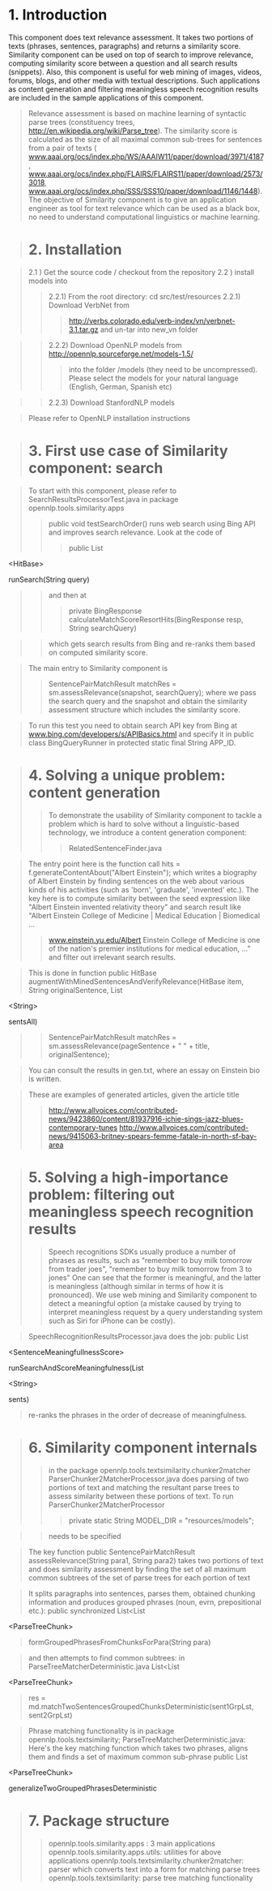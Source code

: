 # 1. Introduction #
This component does text relevance assessment. It takes two portions of texts (phrases, sentences, paragraphs) and returns a similarity score.
Similarity component can be used on top of search to improve relevance, computing similarity score between a question and all search results (snippets).
Also, this component is useful for web mining of images, videos, forums, blogs, and other media with textual descriptions. Such applications as content generation
and filtering meaningless speech recognition results are included in the sample applications of this component.
> Relevance assessment is based on machine learning of syntactic parse trees (constituency trees, http://en.wikipedia.org/wiki/Parse_tree).
The similarity score is calculated as the size of all maximal common sub-trees for sentences from a pair of texts (
www.aaai.org/ocs/index.php/WS/AAAIW11/paper/download/3971/4187, www.aaai.org/ocs/index.php/FLAIRS/FLAIRS11/paper/download/2573/3018,
www.aaai.org/ocs/index.php/SSS/SSS10/paper/download/1146/1448).
> The objective of Similarity component is to give an application engineer as tool for text relevance which can be used as a black box, no need to understand
> computational linguistics or machine learning.

> # 2. Installation #

> 2.1 ) Get the source code / checkout from the repository
> 2.2 ) install models into
> > 2.2.1) From the root directory: cd src/test/resources
> > 2.2.1) Download VerbNet from
> > > http://verbs.colorado.edu/verb-index/vn/verbnet-3.1.tar.gz
> > > and un-tar into new\_vn folder

> > 2.2.2) Download OpenNLP models from http://opennlp.sourceforge.net/models-1.5/
> > > into the folder /models (they need to be uncompressed).
> > > Please select the models for your natural language (English, German, Spanish etc)

> > 2.2.3) Download StanfordNLP models



> Please refer to OpenNLP installation instructions

> # 3. First use case of Similarity component: search #

> To start with this component, please refer to SearchResultsProcessorTest.java in package opennlp.tools.similarity.apps
> > public void testSearchOrder() runs web search using Bing API and improves search relevance.
> > Look at the code of
> > > public List

&lt;HitBase&gt;

 runSearch(String query)

> > and then at
> > > private	BingResponse calculateMatchScoreResortHits(BingResponse resp, String searchQuery)

> > which gets search results from Bing and re-ranks them based on computed similarity score.


> The main entry to Similarity component is
> > SentencePairMatchResult matchRes = sm.assessRelevance(snapshot, searchQuery);
> > where we pass the search query and the snapshot and obtain the similarity assessment structure which includes the similarity score.


> To run this test you need to obtain search API key from Bing at www.bing.com/developers/s/APIBasics.html and specify it in public class BingQueryRunner in
> protected static final String APP\_ID.

> # 4. Solving a unique problem: content generation #
> > To demonstrate the usability of Similarity component to tackle a problem which is hard to solve without a linguistic-based technology,
> > we introduce a content generation component:
> > > RelatedSentenceFinder.java


> The entry point here is the function call
> hits = f.generateContentAbout("Albert Einstein");
> which writes a biography of Albert Einstein by finding sentences on the web about various kinds of his activities (such as 'born', 'graduate', 'invented' etc.).
> The key here is to compute similarity between the seed expression like "Albert Einstein invented relativity theory" and search result like
> "Albert Einstein College of Medicine | Medical Education | Biomedical ...
> > www.einstein.yu.edu/Albert Einstein College of Medicine is one of the nation's premier institutions for medical education, ..."
> > and filter out irrelevant search results.


> This is done in function
> public HitBase augmentWithMinedSentencesAndVerifyRelevance(HitBase item, String originalSentence,
List

&lt;String&gt;

 sentsAll)
> > SentencePairMatchResult matchRes = sm.assessRelevance(pageSentence + " " + title, originalSentence);

> You can consult the results in gen.txt, where an essay on Einstein bio is written.

> These are examples of generated articles, given the article title
> > http://www.allvoices.com/contributed-news/9423860/content/81937916-ichie-sings-jazz-blues-contemporary-tunes
> > http://www.allvoices.com/contributed-news/9415063-britney-spears-femme-fatale-in-north-sf-bay-area


> # 5. Solving a high-importance problem: filtering out meaningless speech recognition results #
> > Speech recognitions SDKs usually produce a number of phrases as results, such as
> > "remember to buy milk tomorrow from trader joes",
"remember to buy milk tomorrow from 3 to jones"
> > One can see that the former is meaningful, and the latter is meaningless (although similar in terms of how it is pronounced).
> > We use web mining and Similarity component to detect a meaningful option (a mistake caused by trying to interpret meaningless
> > request by a query understanding system such as Siri for iPhone can be costly).


> SpeechRecognitionResultsProcessor.java does the job:
> public List

&lt;SentenceMeaningfullnessScore&gt;

 runSearchAndScoreMeaningfulness(List

&lt;String&gt;

 sents)
> re-ranks the phrases in the order of decrease of meaningfulness.

> # 6. Similarity component internals #
> > in the package   opennlp.tools.textsimilarity.chunker2matcher
> > ParserChunker2MatcherProcessor.java does parsing of two portions of text and matching the resultant parse trees to assess similarity between
> > these portions of text.
> > To run ParserChunker2MatcherProcessor
> > > private static String MODEL\_DIR = "resources/models";

> > needs to be specified


> The key function
> public SentencePairMatchResult assessRelevance(String para1, String para2)
> takes two portions of text and does similarity assessment by finding the set of all maximum common subtrees
> of the set of parse trees for each portion of text

> It splits paragraphs into sentences, parses them, obtained chunking information and produces grouped phrases (noun, evrn, prepositional etc.):
> public synchronized List<List

&lt;ParseTreeChunk&gt;

> formGroupedPhrasesFromChunksForPara(String para)

> and then attempts to find common subtrees:
> in ParseTreeMatcherDeterministic.java
List<List

&lt;ParseTreeChunk&gt;

> res = md.matchTwoSentencesGroupedChunksDeterministic(sent1GrpLst, sent2GrpLst)

> Phrase matching functionality is in package opennlp.tools.textsimilarity;
> ParseTreeMatcherDeterministic.java:
> Here's the key matching function which takes two phrases, aligns them and finds a set of maximum common sub-phrase
> public List

&lt;ParseTreeChunk&gt;

 generalizeTwoGroupedPhrasesDeterministic

> # 7. Package structure #
> > opennlp.tools.similarity.apps : 3 main applications
opennlp.tools.similarity.apps.utils: utilities for above applications
opennlp.tools.textsimilarity.chunker2matcher: parser which converts text into a form for matching parse trees
opennlp.tools.textsimilarity: parse tree matching functionality